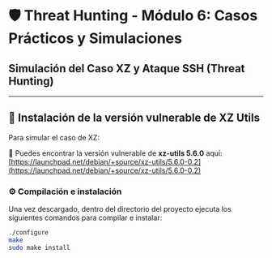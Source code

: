 # 🛡 Threat Hunting - Módulo 6: Casos Prácticos y Simulaciones  
## Simulación del Caso XZ y Ataque SSH (Threat Hunting)

---

## 🔧 Instalación de la versión vulnerable de XZ Utils

Para simular el caso de XZ:

🔗 Puedes encontrar la versión vulnerable de **xz-utils 5.6.0** aquí:  
[https://launchpad.net/debian/+source/xz-utils/5.6.0-0.2](https://launchpad.net/debian/+source/xz-utils/5.6.0-0.2)

### ⚙️ Compilación e instalación

Una vez descargado, dentro del directorio del proyecto ejecuta los siguientes comandos para compilar e instalar:

```bash
./configure
make
sudo make install










